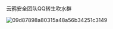 云鸦安全团队QQ转生吹水群

![09d87898a80315a48a56b34251c3149](https://github.com/user-attachments/assets/2479ee9a-263e-4963-9da8-b90b30c827b4)
